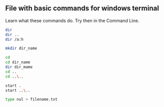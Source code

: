 ## File with basic commands for windows terminal

Learn what these commands do. Try then in the Command Line.

```bash
dir
dir ..  
dir /a:h  

mkdir dir_name  

cd
cd dir_name
dir dir_mame
cd ..  
cd ..\..  

start .  
start ..\..

type nul > filename.txt
```
